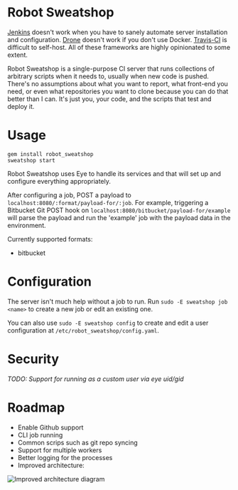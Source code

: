 # Robot Sweatshop

[Jenkins](http://jenkins-ci.org/) doesn't work when you have to sanely automate server installation and configuration. [Drone](https://drone.io/) doesn't work if you don't use Docker. [Travis-CI](https://travis-ci.org/recent) is difficult to self-host. All of these frameworks are highly opinionated to some extent.

Robot Sweatshop is a single-purpose CI server that runs collections of arbitrary scripts when it needs to, usually when new code is pushed. There's no assumptions about what you want to report, what front-end you need, or even what repositories you want to clone because you can do that better than I can. It's just you, your code, and the scripts that test and deploy it.

# Usage

```
gem install robot_sweatshop
sweatshop start
```

Robot Sweatshop uses Eye to handle its services and that will set up and configure everything appropriately.

After configuring a job, POST a payload to `localhost:8080/:format/payload-for/:job`. For example, triggering a Bitbucket Git POST hook on `localhost:8080/bitbucket/payload-for/example` will parse the payload and run the 'example' job with the payload data in the environment.

Currently supported formats:

- bitbucket

# Configuration

The server isn't much help without a job to run. Run `sudo -E sweatshop job <name>` to create a new job or edit an existing one.

You can also use `sudo -E sweatshop config` to create and edit a user configuration at `/etc/robot_sweatshop/config.yaml`.

# Security

_TODO: Support for running as a custom user via eye uid/gid_

# Roadmap

- Enable Github support
- CLI job running
- Common scrips such as git repo syncing
- Support for multiple workers
- Better logging for the processes
- Improved architecture:

![Improved architecture diagram](http://40.media.tumblr.com/8a5b6ca59c0d93c4ce6fc6b733932a5f/tumblr_nko478zp9N1qh941oo1_1280.jpg)

